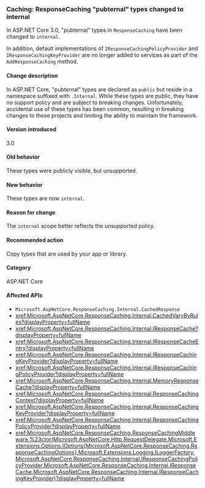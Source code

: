 ### Caching: ResponseCaching "pubternal" types changed to internal

In ASP.NET Core 3.0, "pubternal" types in `ResponseCaching` have been changed to `internal`.

In addition, default implementations of `IResponseCachingPolicyProvider` and `IResponseCachingKeyProvider` are no longer added to services as part of the `AddResponseCaching` method.

#### Change description

In ASP.NET Core, "pubternal" types are declared as `public` but reside in a namespace suffixed with `.Internal`. While these types are public, they have no support policy and are subject to breaking changes. Unfortunately, accidental use of these types has been common, resulting in breaking changes to these projects and limiting the ability to maintain the framework.

#### Version introduced

3.0

#### Old behavior

These types were publicly visible, but unsupported.

#### New behavior

These types are now `internal`.

#### Reason for change

The `internal` scope better reflects the unsupported policy.

#### Recommended action

Copy types that are used by your app or library.

#### Category

ASP.NET Core

#### Affected APIs

- `Microsoft.AspNetCore.ResponseCaching.Internal.CachedResponse`
- <xref:Microsoft.AspNetCore.ResponseCaching.Internal.CachedVaryByRules?displayProperty=fullName>
- <xref:Microsoft.AspNetCore.ResponseCaching.Internal.IResponseCache?displayProperty=fullName>
- <xref:Microsoft.AspNetCore.ResponseCaching.Internal.IResponseCacheEntry?displayProperty=fullName>
- <xref:Microsoft.AspNetCore.ResponseCaching.Internal.IResponseCachingKeyProvider?displayProperty=fullName>
- <xref:Microsoft.AspNetCore.ResponseCaching.Internal.IResponseCachingPolicyProvider?displayProperty=fullName>
- <xref:Microsoft.AspNetCore.ResponseCaching.Internal.MemoryResponseCache?displayProperty=fullName>
- <xref:Microsoft.AspNetCore.ResponseCaching.Internal.ResponseCachingContext?displayProperty=fullName>
- <xref:Microsoft.AspNetCore.ResponseCaching.Internal.ResponseCachingKeyProvider?displayProperty=fullName>
- <xref:Microsoft.AspNetCore.ResponseCaching.Internal.ResponseCachingPolicyProvider?displayProperty=fullName>
- <xref:Microsoft.AspNetCore.ResponseCaching.ResponseCachingMiddleware.%23ctor(Microsoft.AspNetCore.Http.RequestDelegate,Microsoft.Extensions.Options.IOptions{Microsoft.AspNetCore.ResponseCaching.ResponseCachingOptions},Microsoft.Extensions.Logging.ILoggerFactory,Microsoft.AspNetCore.ResponseCaching.Internal.IResponseCachingPolicyProvider,Microsoft.AspNetCore.ResponseCaching.Internal.IResponseCache,Microsoft.AspNetCore.ResponseCaching.Internal.IResponseCachingKeyProvider)?displayProperty=fullName>

<!-- 

#### Affected APIs

- `T:Microsoft.AspNetCore.ResponseCaching.Internal.CachedResponse`
- `T:Microsoft.AspNetCore.ResponseCaching.Internal.CachedVaryByRules`
- `T:Microsoft.AspNetCore.ResponseCaching.Internal.IResponseCache`
- `T:Microsoft.AspNetCore.ResponseCaching.Internal.IResponseCacheEntry`
- `T:Microsoft.AspNetCore.ResponseCaching.Internal.IResponseCachingKeyProvider`
- `T:Microsoft.AspNetCore.ResponseCaching.Internal.IResponseCachingPolicyProvider`
- `T:Microsoft.AspNetCore.ResponseCaching.Internal.MemoryResponseCache`
- `T:Microsoft.AspNetCore.ResponseCaching.Internal.ResponseCachingContext`
- `T:Microsoft.AspNetCore.ResponseCaching.Internal.ResponseCachingKeyProvider`
- `T:Microsoft.AspNetCore.ResponseCaching.Internal.ResponseCachingPolicyProvider`
- `M:Microsoft.AspNetCore.ResponseCaching.ResponseCachingMiddleware.#ctor(Microsoft.AspNetCore.Http.RequestDelegate,Microsoft.Extensions.Options.IOptions{Microsoft.AspNetCore.ResponseCaching.ResponseCachingOptions},Microsoft.Extensions.Logging.ILoggerFactory,Microsoft.AspNetCore.ResponseCaching.Internal.IResponseCachingPolicyProvider,Microsoft.AspNetCore.ResponseCaching.Internal.IResponseCache,Microsoft.AspNetCore.ResponseCaching.Internal.IResponseCachingKeyProvider)",
"nameWithType": "ResponseCachingMiddleware.ResponseCachingMiddleware(RequestDelegate, IOptions<ResponseCachingOptions>, ILoggerFactory, IResponseCachingPolicyProvider, IResponseCache, IResponseCachingKeyProvider)`

-->
